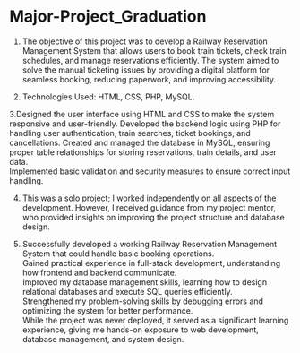 # Major-Project_Graduation
1. The objective of this project was to develop a Railway Reservation Management System that allows users to book train tickets, check train schedules, and manage reservations efficiently. The system aimed to solve the manual ticketing issues by providing a digital platform for seamless booking, reducing paperwork, and improving accessibility.  

2. Technologies Used: HTML, CSS, PHP, MySQL.

3.Designed the user interface using HTML and CSS to make the system responsive and user-friendly. Developed the backend logic using PHP for handling user authentication, train searches, ticket bookings, and cancellations. Created and managed the database in MySQL, ensuring proper table relationships for storing reservations, train details, and user data.  
Implemented basic validation and security measures to ensure correct input handling.  

4. This was a solo project; I worked independently on all aspects of the development. However, I received guidance from my project mentor, who provided insights on improving the project structure and database design.  

5.  Successfully developed a working Railway Reservation Management System that could handle basic booking operations.  
Gained practical experience in full-stack development, understanding how frontend and backend communicate.  
Improved my database management skills, learning how to design relational databases and execute SQL queries efficiently.  
Strengthened my problem-solving skills by debugging errors and optimizing the system for better performance.  
While the project was never deployed, it served as a significant learning experience, giving me hands-on exposure to web development, database management, and system design.
